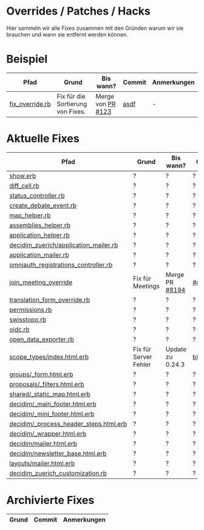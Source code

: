 # Overrides / Patches / Hacks
Hier sammeln wir alle Fixes zusammen mit den Gründen warum wir sie brauchen und wann sie entfernt werden können.

# Beispiel
| Pfad                                         | Grund                             | Bis wann?                                                | Commit                                                 | Anmerkungen |
| -------------------------------------------- | --------------------------------- | -------------------------------------------------------- | ------------------------------------------------------ | ----------- |
| [fix_override.rb](/pfad/zum/fix_override.rb) | Fix für die Sortierung von Fixes. | Merge von [PR #123](https://github.com/projekt/pull/123) | [asdf](https://github.com/company/project/commit/asdf) | -           |

# Aktuelle Fixes
| Pfad                                                                                                                  | Grund                 | Bis wann?                                                      | Commit                                                                                                | Anmerkungen        |
| --------------------------------------------------------------------------------------------------------------------- | --------------------- | -------------------------------------------------------------- | ----------------------------------------------------------------------------------------------------- | ------------------ |
| [show.erb](app/cells/decidim/follow_button/show.erb)                                                                  | ?                     | ?                                                              | ?                                                                                                     | -                  |
| [diff_cell.rb](app/cells/decidim_zuerich/diff_cell.rb)                                                                | ?                     | ?                                                              | ?                                                                                                     | -                  |
| [status_controller.rb](app/controllers/status_controller.rb)                                                          | ?                     | ?                                                              | ?                                                                                                     | -                  |
| [create_debate_event.rb](app/events/decidim_zuerich/debates/create_debate_event.rb)                                   | ?                     | ?                                                              | ?                                                                                                     | -                  |
| [map_helper.rb](app/helpers/decidim/geolocalizables/map_helper.rb)                                                    | ?                     | ?                                                              | ?                                                                                                     | -                  |
| [assemblies_helper.rb](app/helpers/decidim_zuerich/assemblies/assemblies_helper.rb)                                   | ?                     | ?                                                              | ?                                                                                                     | -                  |
| [application_helper.rb](app/helpers/application_helper.rb)                                                            | ?                     | ?                                                              | ?                                                                                                     | -                  |
| [decidim_zuerich/application_mailer.rb](app/mailers/decidim_zuerich/application_mailer.rb)                            | ?                     | ?                                                              | ?                                                                                                     | -                  |
| [application_mailer.rb](app/mailers/application_mailer.rb)                                                            | ?                     | ?                                                              | ?                                                                                                     | -                  |
| [omniauth_registrations_controller.rb](app/overrides/controllers/decidim/devise/omniauth_registrations_controller.rb) | ?                     | ?                                                              | ?                                                                                                     | -                  |
| [join_meeting_override](app/overrides/commands/decidim/meetings/join_meeting_override.rb)                             | Fix für Meetings      | Merge PR [#8194](https://github.com/decidim/decidim/pull/8194) | [#cd4c847](https://github.com/puzzle/decidim-zuerich/commit/cd4c847ce9f1af3baa2612e466f57b59aa425d15) | -                  |
| [translation_form_override.rb](app/overrides/forms/decidim/term_customizer/admin/translation_form_override.rb)        | ?                     | ?                                                              | ?                                                                                                     | -                  |
| [permissions.rb](app/permissions/decidim_zuerich/participatory_processes/permissions.rb)                              | ?                     | ?                                                              | ?                                                                                                     | -                  |
| [swisstopo.rb](app/provider/decidim/map/provider/dynamic_map/swisstopo.rb)                                            | ?                     | ?                                                              | ?                                                                                                     | -                  |
| [oidc.rb](app/provider/omni_auth/strategies/oidc.rb)                                                                  | ?                     | ?                                                              | ?                                                                                                     | -                  |
| [open_data_exporter.rb](app/services/decidim/open_data_exporter.rb)                                                   | ?                     | ?                                                              | ?                                                                                                     | -                  |
| [scope_types/index.html.erb](app/views/decidim/admin/scope_types/index.html.erb)                                      | Fix für Server Fehler | Update zu 0.24.3                                               | [b8221c](https://github.com/puzzle/decidim-zuerich/commits/b8221cd84035e84600dab5dae5434e75062643fc)? | Polymorphic Routes |
| [groups/_form.html.erb](app/views/decidim/groups/_form.html.erb)                                                      | ?                     | ?                                                              | ?                                                                                                     | -                  |
| [proposals/_filters.html.erb](app/views/decidim/proposals/proposals/_filters.html.erb)                                | ?                     | ?                                                              | ?                                                                                                     | -                  |
| [shared/_static_map.html.erb](app/views/decidim/shared/_static_map.html.erb)                                          | ?                     | ?                                                              | ?                                                                                                     | -                  |
| [decidim/_main_footer.html.erb](app/views/layouts/decidim/_main_footer.html.erb)                                      | ?                     | ?                                                              | ?                                                                                                     | -                  |
| [decidim/_mini_footer.html.erb](app/views/layouts/decidim/_mini_footer.html.erb)                                      | ?                     | ?                                                              | ?                                                                                                     | -                  |
| [decidim/_process_header_steps.html.erb](app/views/layouts/decidim/_process_header_steps.html.erb)                    | ?                     | ?                                                              | ?                                                                                                     | -                  |
| [decidim/_wrapper.html.erb](app/views/layouts/decidim/_wrapper.html.erb)                                              | ?                     | ?                                                              | ?                                                                                                     | -                  |
| [decidim/mailer.html.erb](app/views/layouts/decidim/mailer.html.erb)                                                  | ?                     | ?                                                              | ?                                                                                                     | -                  |
| [decidim/newsletter_base.html.erb](app/views/layouts/decidim/newsletter_base.html.erb)                                | ?                     | ?                                                              | ?                                                                                                     | -                  |
| [layouts/mailer.html.erb](app/views/layouts/mailer.html.erb)                                                          | ?                     | ?                                                              | ?                                                                                                     | -                  |
| [decidim_zuerich_customization.rb](config/initializers/decidim_zuerich_customization.rb)                              | ?                     | ?                                                              | ?                                                                                                     | -                  |

# Archivierte Fixes
| Grund | Commit | Anmerkungen |
| ----- | ------ | ----------- |
